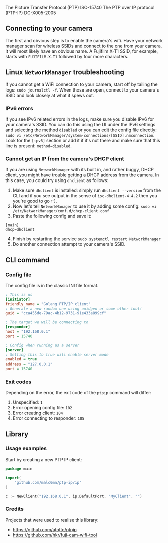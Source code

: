 The Picture Transfer Protocol (PTP) ISO-15740
The PTP over IP protocol (PTP-IP) DC-X005-2005

## Connecting to your camera
The first and obvious step is to enable the camera's wifi. Have your network
manager scan for wireless SSIDs and connect to the one from your camera. It
will most likely have an obvious name. A Fujifilm X-T1 SSID, for example,
starts with `FUJIFILM-X-T1` followed by four more characters.
## Linux `NetworkManager` troubleshooting
If you cannot get a WiFi connection to your camera, start off by tailing the
logs: `sudo journalctl -f`. When those are open, connect to your camera's SSID
and look closely at what it spews out.
### IPv6 errors
If you see IPv6 related errors in the logs, make sure you disable IPv6 for your
camera's SSID. You can do this using the UI under the IPv6 settings and
selecting the method `disabled` or you can edit the config file directly:
`sudo vi /etc/NetworkManager/system-connections/[SSID].nmconnection`.
Look for the `[ipv6]` section or add it if it's not there and make sure that
this line is present: `method=disabled`.
### Cannot get an IP from the camera's DHCP client
If you are using `NetworkManager` with its built in, and rather buggy, DHCP
client, you might have trouble getting a DHCP address from the camera.
In this case, you could try using `dhclient` as follows:
1. Make sure `dhclient` is installed: simply run `dhclient --version` from the
CLI and if you see output in the sense of `isc-dhclient-4.4.2` then you you're
good to go :-).
2. Now let's tell `NetworkManager` to use it by adding some config:
`sudo vi /etc/NetworkManager/conf.d/dhcp-client.conf`
3. Paste the following config and save it:
```text
[main]
dhcp=dhclient
```
4. Finish by restarting the service `sudo systemctl restart NetworkManager`
5. Do another connection attempt to your camera's SSID.

## CLI command
### Config file
The config file is in the classic INI file format.
```ini
; This is us
[initiator]
friendly_name = "Golang PTP/IP client"
; Generate a new random one using uuidgen or some other tool!
guid = "cca455de-79ac-4b12-9731-91e433a899cf"

; The target we will be connecting to
[responder]
host = "192.168.0.1"
port = 15740

; Config when running as a server
[server]
; Setting this to true will enable server mode
enabled = true
address = "127.0.0.1"
port = 15740
```

### Exit codes
Depending on the error, the exit code of the `ptpip` command will differ:
1. Unspecified: `1`
2. Error opening config file: `102`
3. Error creating client: `104`
4. Error connecting to responder: `105`

## Library
### Usage examples
Start by creating a new PTP IP client:
```go
package main

import(
    "github.com/malc0mn/ptp-ip/ip"
)

c := NewClient("192.168.0.1", ip.DefaultPort, "MyClient", "")
```

### Credits

Projects that were used to realise this library:
- https://github.com/atotto/ptpip
- https://github.com/hkr/fuji-cam-wifi-tool